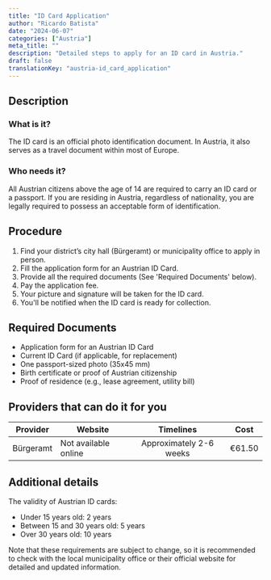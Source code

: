 ```yaml
---
title: "ID Card Application"
author: "Ricardo Batista"
date: "2024-06-07"
categories: ["Austria"]
meta_title: ""
description: "Detailed steps to apply for an ID card in Austria."
draft: false
translationKey: "austria-id_card_application"
---
```


## Description
### What is it?
The ID card is an official photo identification document. In Austria, it also serves as a travel document within most of Europe.

### Who needs it?
All Austrian citizens above the age of 14 are required to carry an ID card or a passport. If you are residing in Austria, regardless of nationality, you are legally required to possess an acceptable form of identification.

## Procedure
1. Find your district’s city hall (Bürgeramt) or municipality office to apply in person.
2. Fill the application form for an Austrian ID Card. 
3. Provide all the required documents (See 'Required Documents' below).
4. Pay the application fee.
5. Your picture and signature will be taken for the ID card.
6. You'll be notified when the ID card is ready for collection. 

## Required Documents
- Application form for an Austrian ID Card
- Current ID Card (if applicable, for replacement)
- One passport-sized photo (35x45 mm)
- Birth certificate or proof of Austrian citizenship
- Proof of residence (e.g., lease agreement, utility bill)

## Providers that can do it for you

| Provider        |     Website     |     Timelines    |       Cost      |
| --------------- | --------------- |  :-------------: | :-------------: |
| Bürgeramt      |  Not available online       |      Approximately 2-6 weeks      |        €61.50       |

## Additional details
The validity of Austrian ID cards:
- Under 15 years old: 2 years
- Between 15 and 30 years old: 5 years
- Over 30 years old: 10 years

Note that these requirements are subject to change, so it is recommended to check with the local municipality office or their official website for detailed and updated information.